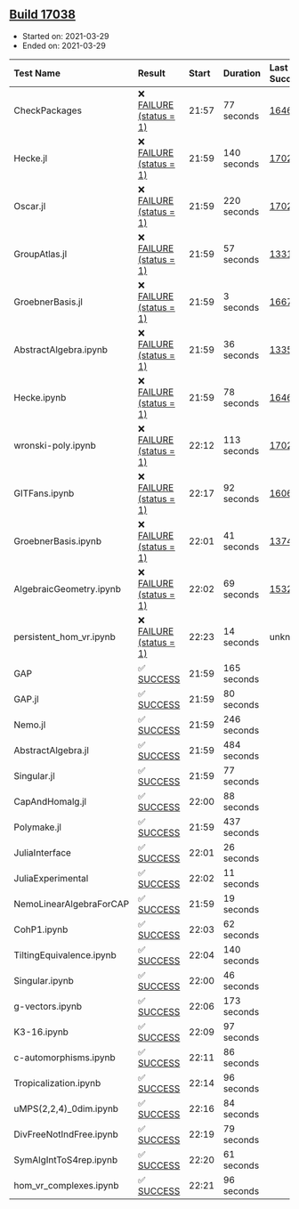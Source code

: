 ## [Build 17038](https://oscarci.mathematik.uni-kl.de/job/oscar/17038/)

* Started on: 2021-03-29
* Ended on: 2021-03-29

| Test Name    | Result | Start | Duration | Last Success | First Failure |
|:-------------|:-------|:------|:---------|:-------------|:--------------|
| CheckPackages | ❌ [FAILURE (status = 1)](https://oscarci.mathematik.uni-kl.de/job/oscar/17038/artifact/logs/build-17038/CheckPackages.log) | 21:57 | 77 seconds | [16463](https://oscarci.mathematik.uni-kl.de/job/oscar/16463/) | [16464](https://oscarci.mathematik.uni-kl.de/job/oscar/16464/) |
| Hecke.jl | ❌ [FAILURE (status = 1)](https://oscarci.mathematik.uni-kl.de/job/oscar/17038/artifact/logs/build-17038/Hecke.jl.log) | 21:59 | 140 seconds | [17022](https://oscarci.mathematik.uni-kl.de/job/oscar/17022/) | [17023](https://oscarci.mathematik.uni-kl.de/job/oscar/17023/) |
| Oscar.jl | ❌ [FAILURE (status = 1)](https://oscarci.mathematik.uni-kl.de/job/oscar/17038/artifact/logs/build-17038/Oscar.jl.log) | 21:59 | 220 seconds | [17022](https://oscarci.mathematik.uni-kl.de/job/oscar/17022/) | [17023](https://oscarci.mathematik.uni-kl.de/job/oscar/17023/) |
| GroupAtlas.jl | ❌ [FAILURE (status = 1)](https://oscarci.mathematik.uni-kl.de/job/oscar/17038/artifact/logs/build-17038/GroupAtlas.jl.log) | 21:59 | 57 seconds | [13311](https://oscarci.mathematik.uni-kl.de/job/oscar/13311/) | [13312](https://oscarci.mathematik.uni-kl.de/job/oscar/13312/) |
| GroebnerBasis.jl | ❌ [FAILURE (status = 1)](https://oscarci.mathematik.uni-kl.de/job/oscar/17038/artifact/logs/build-17038/GroebnerBasis.jl.log) | 21:59 | 3 seconds | [16676](https://oscarci.mathematik.uni-kl.de/job/oscar/16676/) | [16677](https://oscarci.mathematik.uni-kl.de/job/oscar/16677/) |
| AbstractAlgebra.ipynb | ❌ [FAILURE (status = 1)](https://oscarci.mathematik.uni-kl.de/job/oscar/17038/artifact/logs/build-17038/AbstractAlgebra.ipynb.log) | 21:59 | 36 seconds | [13355](https://oscarci.mathematik.uni-kl.de/job/oscar/13355/) | [13356](https://oscarci.mathematik.uni-kl.de/job/oscar/13356/) |
| Hecke.ipynb | ❌ [FAILURE (status = 1)](https://oscarci.mathematik.uni-kl.de/job/oscar/17038/artifact/logs/build-17038/Hecke.ipynb.log) | 21:59 | 78 seconds | [16463](https://oscarci.mathematik.uni-kl.de/job/oscar/16463/) | [16464](https://oscarci.mathematik.uni-kl.de/job/oscar/16464/) |
| wronski-poly.ipynb | ❌ [FAILURE (status = 1)](https://oscarci.mathematik.uni-kl.de/job/oscar/17038/artifact/logs/build-17038/wronski-poly.ipynb.log) | 22:12 | 113 seconds | [17026](https://oscarci.mathematik.uni-kl.de/job/oscar/17026/) | [17027](https://oscarci.mathematik.uni-kl.de/job/oscar/17027/) |
| GITFans.ipynb | ❌ [FAILURE (status = 1)](https://oscarci.mathematik.uni-kl.de/job/oscar/17038/artifact/logs/build-17038/GITFans.ipynb.log) | 22:17 | 92 seconds | [16068](https://oscarci.mathematik.uni-kl.de/job/oscar/16068/) | [16069](https://oscarci.mathematik.uni-kl.de/job/oscar/16069/) |
| GroebnerBasis.ipynb | ❌ [FAILURE (status = 1)](https://oscarci.mathematik.uni-kl.de/job/oscar/17038/artifact/logs/build-17038/GroebnerBasis.ipynb.log) | 22:01 | 41 seconds | [13748](https://oscarci.mathematik.uni-kl.de/job/oscar/13748/) | [13749](https://oscarci.mathematik.uni-kl.de/job/oscar/13749/) |
| AlgebraicGeometry.ipynb | ❌ [FAILURE (status = 1)](https://oscarci.mathematik.uni-kl.de/job/oscar/17038/artifact/logs/build-17038/AlgebraicGeometry.ipynb.log) | 22:02 | 69 seconds | [15322](https://oscarci.mathematik.uni-kl.de/job/oscar/15322/) | [15323](https://oscarci.mathematik.uni-kl.de/job/oscar/15323/) |
| persistent_hom_vr.ipynb | ❌ [FAILURE (status = 1)](https://oscarci.mathematik.uni-kl.de/job/oscar/17038/artifact/logs/build-17038/persistent_hom_vr.ipynb.log) | 22:23 | 14 seconds | unknown | unknown |
| GAP | ✅ [SUCCESS](https://oscarci.mathematik.uni-kl.de/job/oscar/17038/artifact/logs/build-17038/GAP.log) | 21:59 | 165 seconds |  |  |
| GAP.jl | ✅ [SUCCESS](https://oscarci.mathematik.uni-kl.de/job/oscar/17038/artifact/logs/build-17038/GAP.jl.log) | 21:59 | 80 seconds |  |  |
| Nemo.jl | ✅ [SUCCESS](https://oscarci.mathematik.uni-kl.de/job/oscar/17038/artifact/logs/build-17038/Nemo.jl.log) | 21:59 | 246 seconds |  |  |
| AbstractAlgebra.jl | ✅ [SUCCESS](https://oscarci.mathematik.uni-kl.de/job/oscar/17038/artifact/logs/build-17038/AbstractAlgebra.jl.log) | 21:59 | 484 seconds |  |  |
| Singular.jl | ✅ [SUCCESS](https://oscarci.mathematik.uni-kl.de/job/oscar/17038/artifact/logs/build-17038/Singular.jl.log) | 21:59 | 77 seconds |  |  |
| CapAndHomalg.jl | ✅ [SUCCESS](https://oscarci.mathematik.uni-kl.de/job/oscar/17038/artifact/logs/build-17038/CapAndHomalg.jl.log) | 22:00 | 88 seconds |  |  |
| Polymake.jl | ✅ [SUCCESS](https://oscarci.mathematik.uni-kl.de/job/oscar/17038/artifact/logs/build-17038/Polymake.jl.log) | 21:59 | 437 seconds |  |  |
| JuliaInterface | ✅ [SUCCESS](https://oscarci.mathematik.uni-kl.de/job/oscar/17038/artifact/logs/build-17038/JuliaInterface.log) | 22:01 | 26 seconds |  |  |
| JuliaExperimental | ✅ [SUCCESS](https://oscarci.mathematik.uni-kl.de/job/oscar/17038/artifact/logs/build-17038/JuliaExperimental.log) | 22:02 | 11 seconds |  |  |
| NemoLinearAlgebraForCAP | ✅ [SUCCESS](https://oscarci.mathematik.uni-kl.de/job/oscar/17038/artifact/logs/build-17038/NemoLinearAlgebraForCAP.log) | 21:59 | 19 seconds |  |  |
| CohP1.ipynb | ✅ [SUCCESS](https://oscarci.mathematik.uni-kl.de/job/oscar/17038/artifact/logs/build-17038/CohP1.ipynb.log) | 22:03 | 62 seconds |  |  |
| TiltingEquivalence.ipynb | ✅ [SUCCESS](https://oscarci.mathematik.uni-kl.de/job/oscar/17038/artifact/logs/build-17038/TiltingEquivalence.ipynb.log) | 22:04 | 140 seconds |  |  |
| Singular.ipynb | ✅ [SUCCESS](https://oscarci.mathematik.uni-kl.de/job/oscar/17038/artifact/logs/build-17038/Singular.ipynb.log) | 22:00 | 46 seconds |  |  |
| g-vectors.ipynb | ✅ [SUCCESS](https://oscarci.mathematik.uni-kl.de/job/oscar/17038/artifact/logs/build-17038/g-vectors.ipynb.log) | 22:06 | 173 seconds |  |  |
| K3-16.ipynb | ✅ [SUCCESS](https://oscarci.mathematik.uni-kl.de/job/oscar/17038/artifact/logs/build-17038/K3-16.ipynb.log) | 22:09 | 97 seconds |  |  |
| c-automorphisms.ipynb | ✅ [SUCCESS](https://oscarci.mathematik.uni-kl.de/job/oscar/17038/artifact/logs/build-17038/c-automorphisms.ipynb.log) | 22:11 | 86 seconds |  |  |
| Tropicalization.ipynb | ✅ [SUCCESS](https://oscarci.mathematik.uni-kl.de/job/oscar/17038/artifact/logs/build-17038/Tropicalization.ipynb.log) | 22:14 | 96 seconds |  |  |
| uMPS(2,2,4)_0dim.ipynb | ✅ [SUCCESS](https://oscarci.mathematik.uni-kl.de/job/oscar/17038/artifact/logs/build-17038/uMPS-2-2-4-_0dim.ipynb.log) | 22:16 | 84 seconds |  |  |
| DivFreeNotIndFree.ipynb | ✅ [SUCCESS](https://oscarci.mathematik.uni-kl.de/job/oscar/17038/artifact/logs/build-17038/DivFreeNotIndFree.ipynb.log) | 22:19 | 79 seconds |  |  |
| SymAlgIntToS4rep.ipynb | ✅ [SUCCESS](https://oscarci.mathematik.uni-kl.de/job/oscar/17038/artifact/logs/build-17038/SymAlgIntToS4rep.ipynb.log) | 22:20 | 61 seconds |  |  |
| hom_vr_complexes.ipynb | ✅ [SUCCESS](https://oscarci.mathematik.uni-kl.de/job/oscar/17038/artifact/logs/build-17038/hom_vr_complexes.ipynb.log) | 22:21 | 96 seconds |  |  |
